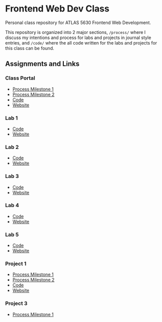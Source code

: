 # Frontend Web Dev Class

Personal class repository for ATLAS 5630 Frontend Web Development.

This repository is organized into 2 major sections, `/process/` where I discuss my intentions and process for labs and projects in journal style entries, and `/code/` where the all code written for the labs and projects for this class can be found.

## Assignments and Links
### Class Portal
- [Process Milestone 1](/process/class-portal/README.md#milestone-1)
- [Process Milestone 2](/process/class-portal/README.md#milestone-2)
- [Code](/code/class-portal/)
- [Website](https://creative.colorado.edu/~pero7021/fwd/)
### Lab 1
- [Code](/code/lab-1/)
- [Website](https://creative.colorado.edu/~pero7021/fwd/labs/lab1/)
### Lab 2
- [Code](/code/lab-2/)
- [Website](https://creative.colorado.edu/~pero7021/fwd/labs/lab2/)
### Lab 3
- [Code](/code/lab-3/)
- [Website](https://creative.colorado.edu/~pero7021/fwd/labs/lab3/)
### Lab 4
- [Code](/code/lab-4/)
- [Website](https://creative.colorado.edu/~pero7021/fwd/labs/lab4/)
### Lab 5
- [Code](/code/lab-5/)
- [Website](https://creative.colorado.edu/~pero7021/fwd/labs/lab5/)
### Project 1
- [Process Milestone 1](/process/project-1/README.md#milestone-1)
- [Process Milestone 2](/process/project-1/README.md#milestone-2)
- [Code](/code/project-1/)
- [Website](https://creative.colorado.edu/~pero7021/fwd/projects/project1/)
### Project 3
- [Process Milestone 1](/process/project-3/README.md#milestone-1)